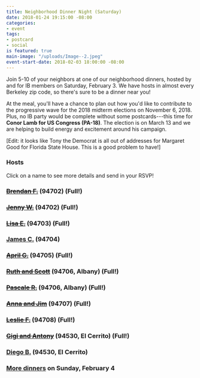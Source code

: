 ```yaml
---
title: Neighborhood Dinner Night (Saturday)
date: 2018-01-24 19:15:00 -08:00
categories:
- event
tags:
- postcard
- social
is featured: true
main-image: "/uploads/Image--2.jpeg"
event-start-date: 2018-02-03 18:00:00 -08:00
---
```


Join 5-10 of your neighbors at one of our neighborhood dinners, hosted by and for IB members on Saturday, February 3. We have hosts in almost every Berkeley zip code, so there's sure to be a dinner near you!

At the meal, you'll have a chance to plan out how you'd like to contribute to the progressive wave for the 2018 midterm elections on November 6, 2018. Plus, no IB party would be complete without some postcards---this time for **Conor Lamb for US Congress (PA-18)**. The election is on March 13 and we are helping to build energy and excitement around his campaign.

[Edit: it looks like Tony the Democrat is all out of addresses for Margaret Good for Florida State House. This is a good problem to have!]

### Hosts
Click on a name to see more details and send in your RSVP!

### [~~Brendan F.~~](https://docs.google.com/forms/d/e/1FAIpQLSeqQHugKcnNIKyLi_RVPn1ON1BJFGU1ZMCUY_J0YswP79rwUQ/viewform) (94702) (Full!)

### [~~Jenny W.~~](https://docs.google.com/forms/d/e/1FAIpQLSeF7bmzocC3iKv3Ze7ZqRk0q-T_pC_-uEl6FW6oxcbFhnODUA/viewform) (94702) (Full!)

### [~~Lisa E.~~](https://docs.google.com/forms/d/e/1FAIpQLScRZn47Ct66UTEQ9DIhIrq576zh4iNvUC46hFM26RZwPnKO_Q/viewform) (94703) (Full!)

### [James C.](https://docs.google.com/forms/d/e/1FAIpQLSe62nn-dTILIaV2b322qFPAhPH4qNahuG8DfItXecdGaA57WA/viewform) (94704)

### [~~April G.~~](https://docs.google.com/forms/d/e/1FAIpQLSdAvrkFqzQ4z9kuE062K4Q_RwFbZiHsYx3USGc7f1VPzXVD9Q/viewform) (94705) (Full!)

### [~~Ruth and Scott~~](https://docs.google.com/forms/d/e/1FAIpQLSfjrUqcDZiT051_uVGlVxRn6_BNfcQGvH1DIfZETTxMmd23Bw/viewform) (94706, Albany) (Full!)

### [~~Pascale R.~~](https://docs.google.com/forms/d/e/1FAIpQLScykx5sJaedWBzqj635H7iUwW8OmemM32IkJDIhxfW3fKHvWQ/viewform) (94706, Albany) (Full!)

### [~~Anna and Jim~~](https://docs.google.com/forms/d/e/1FAIpQLSfUKhsAPYo-K7lK5C80XyipeCWiamxIRIr0ix0_LmqaZ91Uow/viewform) (94707) (Full!)

### [~~Leslie F.~~](https://docs.google.com/forms/d/e/1FAIpQLScFvUqfrAHcvl14N0wM2JnKygiFxKE1GcUmArCL3ncqB-mWRA/viewform) (94708) (Full!)

### [~~Gigi and Antony~~](https://docs.google.com/forms/d/e/1FAIpQLSca07TZ5NkdmiXRoBISsNzcbOe8tCfBHxNrZp0EyS7EeFagtA/viewform) (94530, El Cerrito) (Full!)

### [Diego B.](https://docs.google.com/forms/d/e/1FAIpQLSeWlBeeSnM8OqEpvgl_lp2N_v5LpWF_WGIpYF_53JeoBBX4ng/viewform) (94530, El Cerrito)

### [More dinners](https://www.indivisibleberkeley.org/event/neighborhood-dinners-2018-02-04) on Sunday, February 4